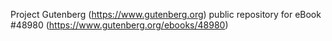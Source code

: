 Project Gutenberg (https://www.gutenberg.org) public repository for eBook #48980 (https://www.gutenberg.org/ebooks/48980)

